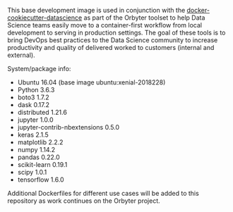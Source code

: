 This base development image is used in conjunction with the [docker-cookiecutter-datascience](https://github.com/manifoldai/docker-cookiecutter-data-science)
as part of the Orbyter toolset to help Data Science teams easily move to a container-first workflow from local development to serving in production settings. The goal of these
tools is to bring DevOps best practices to the Data Science community to increase productivity and quality of delivered worked to
customers (internal and external).

System/package info:

- Ubuntu 16.04 (base image ubuntu:xenial-2018228)
- Python 3.6.3
- boto3 1.7.2
- dask 0.17.2
- distributed 1.21.6
- jupyter 1.0.0
- jupyter-contrib-nbextensions 0.5.0
- keras 2.1.5
- matplotlib 2.2.2
- numpy 1.14.2
- pandas 0.22.0
- scikit-learn 0.19.1
- scipy 1.0.1
- tensorflow 1.6.0

Additional Dockerfiles for different use cases will be added to this repository as work continues on the Orbyter project.
